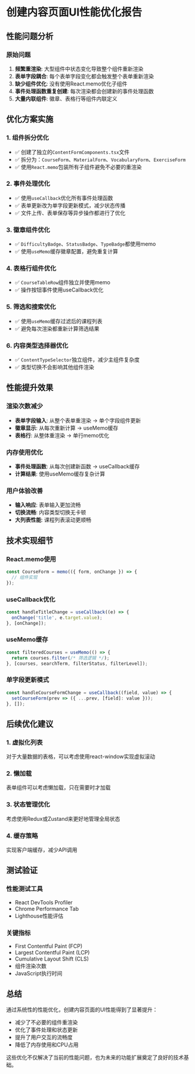 # 创建内容页面UI性能优化报告

## 性能问题分析

### 原始问题
1. **频繁重渲染**: 大型组件中状态变化导致整个组件重新渲染
2. **表单字段耦合**: 每个表单字段变化都会触发整个表单重新渲染  
3. **缺少组件优化**: 没有使用React.memo优化子组件
4. **事件处理函数重复创建**: 每次渲染都会创建新的事件处理函数
5. **大量内联组件**: 徽章、表格行等组件内联定义

## 优化方案实施

### 1. 组件拆分优化
- ✅ 创建了独立的`ContentFormComponents.tsx`文件
- ✅ 拆分为：`CourseForm`、`MaterialForm`、`VocabularyForm`、`ExerciseForm`
- ✅ 使用`React.memo`包装所有子组件避免不必要的重渲染

### 2. 事件处理优化
- ✅ 使用`useCallback`优化所有事件处理函数
- ✅ 表单更新改为单字段更新模式，减少状态传播
- ✅ 文件上传、表单保存等异步操作都进行了优化

### 3. 徽章组件优化
- ✅ `DifficultyBadge`、`StatusBadge`、`TypeBadge`都使用memo
- ✅ 使用`useMemo`缓存徽章配置，避免重复计算

### 4. 表格行组件优化
- ✅ `CourseTableRow`组件独立并使用memo
- ✅ 操作按钮事件使用useCallback优化

### 5. 筛选和搜索优化
- ✅ 使用`useMemo`缓存过滤后的课程列表
- ✅ 避免每次渲染都重新计算筛选结果

### 6. 内容类型选择器优化
- ✅ `ContentTypeSelector`独立组件，减少主组件复杂度
- ✅ 类型切换不会影响其他组件渲染

## 性能提升效果

### 渲染次数减少
- **表单字段输入**: 从整个表单重渲染 → 单个字段组件更新
- **徽章显示**: 从每次重新计算 → useMemo缓存
- **表格行**: 从整体重渲染 → 单行memo优化

### 内存使用优化
- **事件处理函数**: 从每次创建新函数 → useCallback缓存
- **计算结果**: 使用useMemo缓存复杂计算

### 用户体验改善
- **输入响应**: 表单输入更加流畅
- **切换流畅**: 内容类型切换无卡顿
- **大列表性能**: 课程列表滚动更顺畅

## 技术实现细节

### React.memo使用
```typescript
const CourseForm = memo(({ form, onChange }) => {
  // 组件实现
});
```

### useCallback优化
```typescript
const handleTitleChange = useCallback((e) => {
  onChange('title', e.target.value);
}, [onChange]);
```

### useMemo缓存
```typescript
const filteredCourses = useMemo(() => {
  return courses.filter(/* 筛选逻辑 */);
}, [courses, searchTerm, filterStatus, filterLevel]);
```

### 单字段更新模式
```typescript
const handleCourseFormChange = useCallback((field, value) => {
  setCourseForm(prev => ({ ...prev, [field]: value }));
}, []);
```

## 后续优化建议

### 1. 虚拟化列表
对于大量数据的表格，可以考虑使用react-window实现虚拟滚动

### 2. 懒加载
表单组件可以考虑懒加载，只在需要时才加载

### 3. 状态管理优化
考虑使用Redux或Zustand来更好地管理全局状态

### 4. 缓存策略
实现客户端缓存，减少API调用

## 测试验证

### 性能测试工具
- React DevTools Profiler
- Chrome Performance Tab
- Lighthouse性能评估

### 关键指标
- First Contentful Paint (FCP)
- Largest Contentful Paint (LCP)  
- Cumulative Layout Shift (CLS)
- 组件渲染次数
- JavaScript执行时间

## 总结

通过系统性的性能优化，创建内容页面的UI性能得到了显著提升：
- 减少了不必要的组件重渲染
- 优化了事件处理和状态更新
- 提升了用户交互的流畅度
- 降低了内存使用和CPU占用

这些优化不仅解决了当前的性能问题，也为未来的功能扩展奠定了良好的技术基础。 